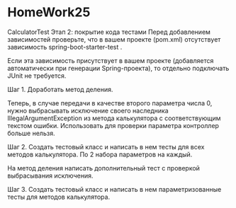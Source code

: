 # HomeWork25
CalculatorTest
Этап 2: покрытие кода тестами
Перед добавлением зависимостей проверьте, что в вашем проекте (pom.xml) отсутствует зависимость 
spring-boot-starter-test
.

Если эта зависимость присутствует в вашем проекте (добавляется автоматически при генерации Spring-проекта), то отдельно подключать JUnit не требуется.

Шаг 1. Доработать метод деления.

Теперь, в случае передачи в качестве второго параметра числа 0, нужно выбрасывать исключение своего наследника IllegalArgumentException из метода калькулятора с соответствующим текстом ошибки. Использовать для проверки параметра контроллер больше нельзя.

Шаг 2. Создать тестовый класс и написать в нем тесты для всех методов калькулятора. По 2 набора параметров на каждый.

На метод деления написать дополнительный тест с проверкой выбрасывания исключения.

Шаг 3. Создать тестовый класс и написать в нем параметризованные тесты для методов калькулятора.

